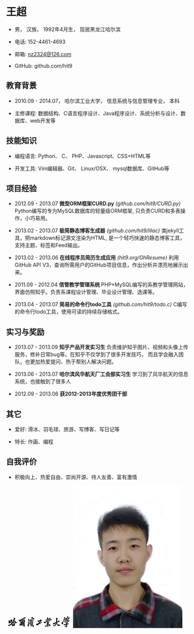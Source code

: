 王超
====

- 男， 汉族， 1992年4月生， 现居黑龙江哈尔滨

- 电话: 152-4461-4693

- 邮箱: nz2324@126.com

- GitHub: github.com/hit9

教育背景
--------

- 2010.09 - 2014.07， 哈尔滨工业大学， 信息系统与信息管理专业， 本科

- 主修课程: 数据结构、C语言程序设计、Java程序设计、系统分析与设计、数据库、web开发等

技能知识
--------

- 编程语言: Python、 C、 PHP、Javascript、CSS+HTML等

- 开发工具: Vim编辑器、Git、 Linux/OSX、 mysql数据库、GitHub等

项目经验
--------

- 2012.09 - 2013.07 **微型ORM框架CURD.py** *(github.com/hit9/CURD.py)*
<description>Python编写的专为MySQL数据库的轻量级ORM框架, 只负责CURD和多表操作，小巧易用。</description>

- 2013.02 - 2013.07 **极简静态博客生成器** *(github.com/hit9/lilac)*
<description>类jekyll工具，把markdown标记源文渲染为HTML, 是一个轻巧快速的静态博客工具，支持主题、标签和Feed输出。</description>

- 2013.02 - 2013.06 **在线程序员简历生成应用** *(hit9.org/GhResume)*
<description>利用GitHub API V3，查询所需用户的GitHub项目信息，作出分析并漂亮地展示出来。</description>

- 2011.09 - 2012.04 **信管教学管理系统**
<description>PHP+MySQL编写的系教学管理网站，界面仿照知乎。负责系课程设计管理、毕业设计管理、选课等。</description>

- 2013.04 - 2013.07 **简易的命令行todo工具** *(github.com/hit9/todo.c)*
<description>C编写的命令行todo工具，使用可读的持续存储格式。</description>

实习与奖励
----------

- 2013.07 - 2013.09 **知乎产品开发实习生**
<description>负责维护知乎图片、视频和头像上传服务，修补日常bug等。在知乎不仅学到了很多开发技巧，
而且学会融入团队，也更加热爱提问、热于帮别人解决问题。</description>

- 2013.06 - 2013.07 **哈尔滨风华航天厂工会部实习生**
<description>学习到了风华航天的信息系统，也接触到了很多人</description>

- 2012.09 - 2013.06 **获2012-2013年度优秀团干部**

其它
----

- 爱好: 滑冰、羽毛球、旅游、写博客、写日记等

- 特长: 作画、编程

自我评价
--------

- 积极向上、热爱自由、崇尚开源、待人友善、富有激情

![school-logo](hit_logo.jpg)
![avatar](avatar.jpg)
